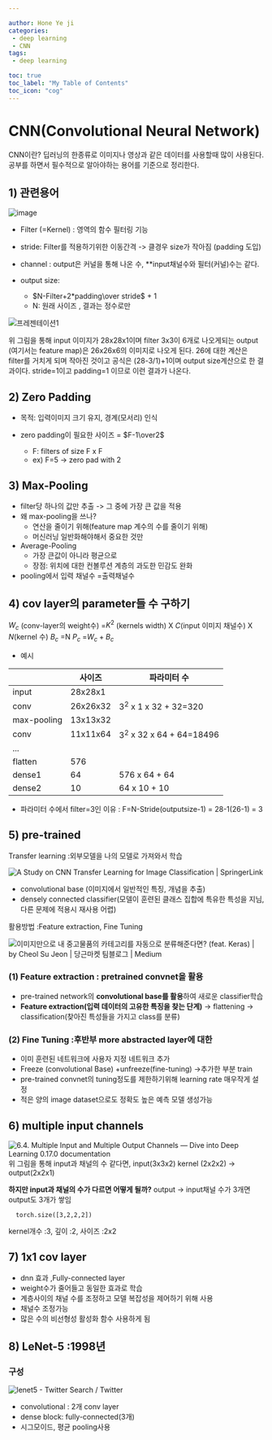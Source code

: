 ```yaml
---

author: Hone Ye ji
categories: 
 - deep learning
 - CNN
tags: 
 - deep learning

toc: true
toc_label: "My Table of Contents"
toc_icon: "cog"
---
```



# CNN(Convolutional Neural Network)
CNN이란? 딥러닝의 한종류로 이미지나 영상과 같은 데이터를 사용할때 많이 사용된다. 공부를 하면서 필수적으로 알아야하는 용어를 기준으로 정리한다.
## 1) 관련용어

![image](https://user-images.githubusercontent.com/45659433/142574822-992c56a2-8e88-4db2-aeb4-d8eb3c920c73.png)

-  Filter (=Kernel) : 영역의 함수 필터링 기능 
- stride: Filter를 적용하기위한 이동간격 -> 클경우 size가 작아짐 (padding 도입)
-  channel :  output은 커널을 통해 나온 수, **input채널수와 필터(커널)수는 같다.
- output size:

	-  $N-Filter+2*padding\over stride$ + 1 
	- N: 원래 사이즈 , 결과는 정수로만
	
![프레젠테이션1](https://user-images.githubusercontent.com/45659433/142576579-c87b3ddf-7947-4da1-b9f2-1d9a3b1da4bd.png)

위 그림을 통해 input 이미지가 28x28x1이며 filter 3x3이 6개로 나오게되는 output (여기서는 feature map)은 26x26x6의 이미지로 나오게 된다.
26에 대한 계산은 filter를 거치게 되며 작아진 것이고 공식은 (28-3/1)+1이며 output size계산으로 한 결과이다. stride=1이고 padding=1 이므로 이런 결과가 나온다.

## 2) Zero Padding
- 목적: 입력이미지 크기 유지, 경계(모서리) 인식

- zero padding이 필요한 사이즈 = $F-1\over2$ 
	- F: filters of size F x F
	- ex) F=5 -> zero pad with 2

## 3) Max-Pooling
- filter당 하나의 값만 추출 -> 그 중에 가장 큰 값을 적용
- 왜 max-pooling을 쓰나? 
	- 연산을 줄이기 위해(feature map 계수의 수를 줄이기 위해)
	- 머신러닝 일반화해야해서 중요한 것만
- Average-Pooling 
	- 가장 큰값이 아니라 평균으로
	- 장점: 위치에 대한 컨볼루션 계층의 과도한 민감도 완화
- pooling에서 입력 채널수 =출력채널수


## 4) cov layer의 parameter들 수 구하기

$W_c$ (conv-layer의 weight수) =$K^2$ (kernels width) X $C$(input 이미지 채널수) X $N$(kernel 수)
$B_c$ =N
$P_c$ =$W_c +B_c$
- 예시
	
| | 사이즈  |파라미터 수 |
|--|--|--|
|input  | 28x28x1  | |
|conv  |26x26x32  | $3^2$ x 1 x 32 + 32=320 |
|max-pooling  | 13x13x32 ||
|conv  | 11x11x64 |$3^2$ x 32 x 64 + 64=18496|
|...  |  ||
|flatten | 576 ||
|dense1  | 64 |576 x 64 + 64|
|dense2 | 10  |64 x 10 + 10|

* 파라미터 수에서 filter=3인 이유 
: F=N-Stride(outputsize-1) = 28-1(26-1) = 3

## 5) pre-trained

Transfer learning :외부모델을 나의 모델로 가져와서 학습

![A Study on CNN Transfer Learning for Image Classification | SpringerLink](https://media.springernature.com/original/springer-static/image/chp%3A10.1007%2F978-3-319-97982-3_16/MediaObjects/462159_1_En_16_Fig1_HTML.gif)
- convolutional base (이미지에서 일반적인 특징, 개념을 추출) 
- densely connected classifier(모델이 훈련된 클래스 집합에 특유한 특성을 지님, 다른 문제에 적용시 재사용 어렵)

활용방법 :Feature extraction, Fine Tuning

![이미지만으로 내 중고물품의 카테고리를 자동으로 분류해준다면? (feat. Keras) | by Cheol Su Jeon | 당근마켓  팀블로그 | Medium](https://miro.medium.com/max/1400/1*LSaGvgZxxm9qihiSN3ySxQ.png)

### (1) Feature extraction : pretrained convnet을 활용
- pre-trained network의 **convolutional base를 활용**하여 새로운 classifier학습
-  **Feature extraction(입력 데이터의 고유한 특징을 찾는 단계)** $\rightarrow$ flattening $\rightarrow$  classification(찾아진 특성들을 가지고 class를 분류)



### (2) Fine Tuning :후반부 more abstracted layer에 대한
- 이미 훈련된 네트워크에 사용자 지정 네트워크 추가
- Freeze (convolutional Base) +unfreeze(fine-tuning) $\rightarrow$추가한 부분 train
- pre-trained convnet의 tuning정도를 제한하기위해 learning rate 매우작게 설정
- 적은 양의 image dataset으로도 정확도 높은 예측 모델 생성가능
 

## 6) multiple input channels

![6.4. Multiple Input and Multiple Output Channels — Dive into Deep Learning  0.17.0 documentation](https://d2l.ai/_images/conv-multi-in.svg)
위 그림을 통해 input과 채널의 수 같다면, input(3x3x2) kernel (2x2x2) $\rightarrow$ output(2x2x1)


**하지만 input과 채널의 수가 다르면 어떻게 될까?**
output -> input채널 수가 3개면 output도 3개가 쌓임
           
      torch.size([3,2,2,2])
  kernel개수 :3, 깊이 :2, 사이즈 :2x2
## 7) 1x1 cov layer
- dnn 효과 ,Fully-connected layer
- weight수가 줄어들고 동일한 효과로 학습
- 계층사이의 채널 수를 조정하고 모델 복잡성을 제어하기 위해 사용
- 채널수 조정가능
- 많은 수의 비선형성 활성화 함수 사용하게 됨
## 8) LeNet-5 :1998년

### 구성
![lenet5 - Twitter Search / Twitter](https://pbs.twimg.com/media/Ej4cI4IX0AEP7Sh.jpg)


- convolutional : 2개 conv layer
- dense block: fully-connected(3개)
- 시그모이드, 평균 pooling사용
<!--stackedit_data:
eyJoaXN0b3J5IjpbLTE1NDczNjUzODksMTc5NDI5NTU1MCwyMD
k1NDYzNDQwLC03OTMwMDQxMDMsMTY5NjAxMzkyMiwxMjM4MDMy
MzIxLC03NTc4MDU2MjBdfQ==
-->